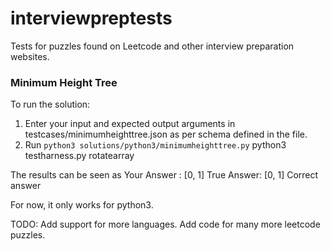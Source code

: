 # interviewpreptests

Tests for puzzles found on Leetcode and other interview preparation websites.

<h3>Minimum Height Tree</h3>
To run the solution:

1. Enter your input and expected output arguments in testcases/minimumheighttree.json as per schema defined in the file.
2. Run `python3 solutions/python3/minimumheighttree.py`
        python3 testharness.py rotatearray

The results can be seen as
Your Answer : [0, 1] True Answer: [0, 1]
Correct answer

For now, it only works for python3.

TODO:
Add support for more languages.
Add code for many more leetcode puzzles.
